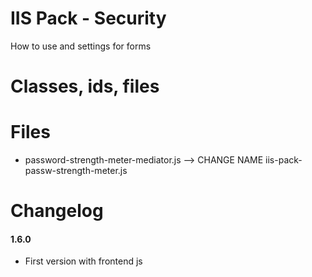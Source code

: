IIS Pack - Security
========

How to use and settings for forms

# Classes, ids, files

Files
=====
* password-strength-meter-mediator.js --> CHANGE NAME iis-pack-passw-strength-meter.js


Changelog
=========

#### 1.6.0
* First version with frontend js
